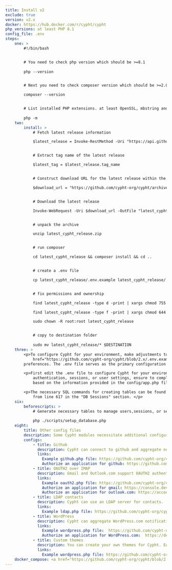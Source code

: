 ```yaml
---
title: Install v2
exclude: true
version: v2.x
docker: https://hub.docker.com/r/cypht/cypht
php_versions: at least PHP 8.1
config_file: .env
steps:
    one: >
        #!/bin/bash


        # You need to check php version which should be >=8.1
        
        php --version


        # Next you need to check composer version which should be >=2.0.0

        composer --version


        # List installed PHP extensions. at least OpenSSL, mbstring and cURL should be in the list
        
        php -m
    two:
        install: >
            # Fetch latest release information

            $latest_release = Invoke-RestMethod -Uri "https://api.github.com/repos/cypht-org/cypht/releases/latest"


            # Extract tag name of the latest release

            $latest_tag = $latest_release.tag_name


            # Construct download URL for the latest release within the 2.x series

            $download_url = "https://github.com/cypht-org/cypht/archive/refs/tags/$latest_tag.zip"


            # Download the latest release

            Invoke-WebRequest -Uri $download_url -OutFile "latest_cypht_release.zip"


            # unpack the archive

            unzip latest_cypht_release.zip


            # run composer

            cd latest_cypht_release && composer install && cd ..


            # create a .env file

            cp latest_cypht_release/.env.example latest_cypht_release/.env


            # fix permissions and ownership

            find latest_cypht_release -type d -print | xargs chmod 755

            find latest_cypht_release -type f -print | xargs chmod 644

            sudo chown -R root:root latest_cypht_release


            # copy to destination folder
            
            sudo mv latest_cypht_release/* $DESTINATION
    three: >
        <p>To configure Cypht for your environment, make adjustments to the <a
            href="https://github.com/cypht-org/cypht/blob/2.x/.env.example">.env</a> file according to your
        preferences. The .env file serves as the primary configuration file.</p>

        <p>First edit the .env file to configure Cypht for your environment. If you choose to leverage a database for
            authentication, sessions, or user settings, ensure to complete the relevant sections within the .env file
            based on the information provided in the config/app.php file.</p>

        <p>The necessary SQL commands for creating tables can be found in the config/app.php file, specifically starting
            from line 617 in the "DB Sessions" section. </p>
    six:
        beforescripts: >
            # Generate necessary tables to manage users,sessions, or settings depending on the configuration in the .env file
            
            php ./scripts/setup_database.php
    eight:
        title: Other config files
        description: Some Cypht modules necessitate additional configuration files for proper setup. It is crucial that these files are NOT located within the web-server document root. Certain modules may require configuration with a service provider, particularly those related to Oauth2 client setup (such as Github, WordPress, Oauth2 over IMAP for Gmail, and Outlook). After configuring related files, there is no need to rerun the config_gen script; the changes will be automatically merged into the main configuration settings.Alternatively, you can clear your app cache. 
        configs:
            - title: Github
              description: Cypht can connect to github and aggregate notification data about repository activity.
              links:
                Example github.php file: https://github.com/cypht-org/cypht/blob/2.x/config/github.php
                Authorize an application for github: https://github.com/settings/developers
            - title: OAUTH2 over IMAP
              description: Gmail and Outlook.com support OAUTH2 authentication over IMAP. This is preferable to normal IMAP authentication because Cypht never has access to your account password.
              links:
                Example oauth2.php file: https://github.com/cypht-org/cypht/blob/2.x/config/oauth2.php
                Authorize an application for gmail: https://console.developers.google.com/project
                Authorize an application for outlook.com: https://account.live.com/developers/applications/
            - title: LDAP contacts
              description: Cypht can use an LDAP server for contacts.
              links:
                Example ldap.php file: https://github.com/cypht-org/cypht/blob/2.x/config/ldap.php
            - title: WordPress
              description: Cypht can aggregate WordPress.com notifications.
              links:
                Example wordpress.php file:  https://github.com/cypht-org/cypht/blob/2.x/config/wordpress.php
                Authorize an application for WordPress.com:  https://developer.wordpress.com/apps/
            - title: Custom themes
              description: You can create your own themes for Cypht. Edit the themes.php file to include your theme, and put the css file in modules/themes/assets.
              links:
                Example wordpress.php file: https://github.com/cypht-org/cypht/blob/2.x/config/themes.php
    docker_compose: <a href="https://github.com/cypht-org/cypht/blob/2.x/docker/docker-compose.yaml">the example docker-compose file</a> in the created file or just download the example docker-compose file in the previously created directory.
---
```

